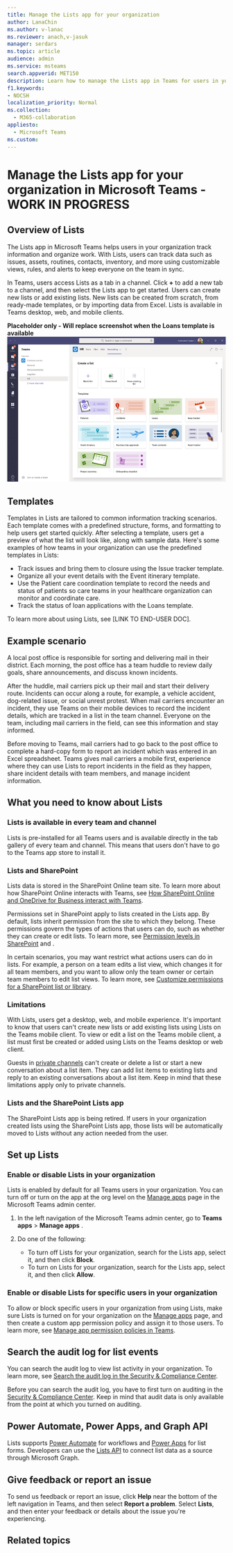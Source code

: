 ```yaml
---
title: Manage the Lists app for your organization
author: LanaChin
ms.author: v-lanac
ms.reviewer: anach,v-jasuk
manager: serdars
ms.topic: article
audience: admin
ms.service: msteams
search.appverid: MET150
description: Learn how to manage the Lists app in Teams for users in your organization.
f1.keywords:
- NOCSH
localization_priority: Normal
ms.collection: 
  - M365-collaboration
appliesto: 
  - Microsoft Teams
ms.custom: 
---
```


# Manage the Lists app for your organization in Microsoft Teams - WORK IN PROGRESS

## Overview of Lists

The Lists app in Microsoft Teams helps users in your organization track information and organize work. With Lists, users can track data such as issues, assets, routines, contacts, inventory, and more using customizable views, rules, and alerts to keep everyone on the team in sync.

In Teams, users access Lists as a tab in a channel. Click **+** to add a new tab to a channel, and then select the Lists app to get started. Users can create new lists or add existing lists. New lists can be created from scratch, from ready-made templates, or by importing data from Excel. Lists is available in Teams desktop, web, and mobile clients.

**Placeholder only - Will replace screenshot when the Loans template is available**<br>
![Screenshot of how to create a list in the Lists app](media/lists-create-list.png)

## Templates

Templates in Lists are tailored to common information tracking scenarios. Each template comes with a predefined structure, forms, and formatting to help users get started quickly. After selecting a template, users get a preview of what the list will look like, along with sample data. Here's some examples of how teams in your organization can use the predefined templates in Lists:

- Track issues and bring them to closure using the Issue tracker template.
- Organize all your event details with the Event itinerary template.
- Use the Patient care coordination template to record the needs and status of patients so care teams in your healthcare organization can monitor and coordinate care.
- Track the status of loan applications with the Loans template.

To learn more about using Lists, see [LINK TO END-USER DOC].

## Example scenario

A local post office is responsible for sorting and delivering mail in their district. Each morning, the post office has a team huddle to review daily goals, share announcements, and discuss known incidents.

After the huddle, mail carriers pick up their mail and start their delivery route. Incidents can occur along a route, for example, a vehicle accident, dog-related issue, or social unrest protest. When mail carriers encounter an incident, they use Teams on their mobile devices to record the incident details, which are tracked in a list in the team channel. Everyone on the team, including mail carriers in the field, can see this information and stay informed.

Before moving to Teams, mail carriers had to go back to the post office to complete a hard-copy form to report an incident which was entered in an Excel spreadsheet. Teams gives mail carriers a mobile first, experience where they can use Lists to report incidents in the field as they happen, share incident details with team members, and manage incident information.

## What you need to know about Lists

### Lists is available in every team and channel

Lists is pre-installed for all Teams users and is available directly in the tab gallery of every team and channel. This means that users don't have to go to the Teams app store to install it.

### Lists and SharePoint

Lists data is stored in the SharePoint Online team site. To learn more about how SharePoint Online interacts with Teams, see [How SharePoint Online and OneDrive for Business interact with Teams](SharePoint-OneDrive-interact.md).

Permissions set in SharePoint apply to lists created in the Lists app. By default, lists inherit permission from the site to which they belong. These permissions govern the types of actions that users can do, such as whether they can create or edit lists. To learn more, see [Permission levels in SharePoint](https://docs.microsoft.com/sharepoint/understanding-permission-levels) and .

In certain scenarios, you may want restrict what actions users can do in lists. For example, a person on a team edits a list view, which changes it for all team members, and you want to allow only the team owner or certain team members to edit list views. To learn more, see [Customize permissions for a SharePoint list or library](https://support.microsoft.com/office/customize-permissions-for-a-sharepoint-list-or-library-02d770f3-59eb-4910-a608-5f84cc297782#ID0EAACAAA=Online,_2019,_2016,_2013).

### Limitations

With Lists, users get a desktop, web, and mobile experience. It's important to know that users can't create new lists or add existing lists using Lists on the Teams mobile client. To view or edit a list on the Teams mobile client, a list must first be created or added using Lists on the Teams desktop or web client.

Guests in [private channels](private-channels.md) can't create or delete a list or start a new conversation about a list item. They can add list items to existing lists and reply to an existing conversations about a list item. Keep in mind that these limitations apply only to private channels.

### Lists and the SharePoint Lists app

The SharePoint Lists app is being retired. If users in your organization created lists using the SharePoint Lists app, those lists will be automatically moved to Lists without any action needed from the user.

## Set up Lists

### Enable or disable Lists in your organization

Lists is enabled by default for all Teams users in your organization. You can turn off or turn on the app at the org level on the [Manage apps](manage-apps.md) page in the Microsoft Teams admin center.

1. In the left navigation of the Microsoft Teams admin center, go to **Teams apps** > **Manage apps** .
2. Do one of the following:

    - To turn off Lists for your organization, search for the Lists app, select it, and then click **Block**.
    - To turn on Lists for your organization, search for the Lists app, select it, and then click **Allow**.

### Enable or disable Lists for specific users in your organization

To allow or block specific users in your organization from using Lists, make sure Lists is turned on for your organization on the [Manage apps](manage-apps.md) page, and then create a custom app permission policy and assign it to those users. To learn more, see [Manage app permission policies in Teams](teams-app-permission-policies.md).

## Search the audit log for list events

You can search the audit log to view list activity in your organization. To learn more, see [Search the audit log in the Security & Compliance Center](https://docs.microsoft.com/microsoft-365/compliance/search-the-audit-log-in-security-and-compliance#sharepoint-list-activities).

Before you can search the audit log, you have to first turn on auditing in the [Security & Compliance Center](https://protection.office.com). Keep in mind that audit data is only available from the point at which you turned on auditing.

## Power Automate, Power Apps, and Graph API

Lists supports [Power Automate](https://preview.flow.microsoft.comconnectors/shared_sharepointonline/?slug=sharepoint) for workflows and [Power Apps](https://docs.microsoft.com/powerapps/maker/canvas-apps/customize-list-form) for list forms. Developers can use the [Lists API](https://docs.microsoft.com/sharepoint/dev/sp-add-ins/working-with-lists-and-list-items-with-rest) to connect list data as a source through Microsoft Graph.

## Give feedback or report an issue
  
To send us feedback or report an issue, click **Help** near the bottom of the left navigation in Teams, and then select **Report a problem**. Select **Lists**, and then enter your feedback or details about the issue you're experiencing.

## Related topics


